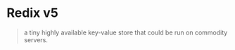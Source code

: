 Redix v5
========
> a tiny highly available key-value store that could be run on commodity servers.
